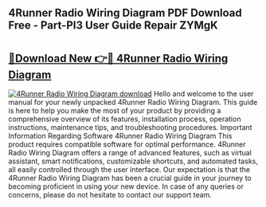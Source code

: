## 4Runner Radio Wiring Diagram PDF Download Free - Part-PI3 User Guide Repair ZYMgK

# <h2><a href="http://dfuqpq8.blite.top/?on=4Runner+Radio+Wiring+Diagram">🔗Download New 👉🔴 4Runner Radio Wiring Diagram</a></h2>

[![4Runner Radio Wiring Diagram download](https://i.imgur.com/lujVjoI.png)](http://dfuqpq8.blite.top/?on=4Runner+Radio+Wiring+Diagram)
Hello and welcome to the user manual for your newly unpacked 4Runner Radio Wiring Diagram. This guide is here to help you make the most of your product by providing a comprehensive overview of its features, installation process, operation instructions, maintenance tips, and troubleshooting procedures. Important Information Regarding Software 4Runner Radio Wiring Diagram This product requires compatible software for optimal performance. 4Runner Radio Wiring Diagram offers a range of advanced features, such as virtual assistant, smart notifications, customizable shortcuts, and automated tasks, all easily controlled through the user interface. Our expectation is that the 4Runner Radio Wiring Diagram has been a crucial guide in your journey to becoming proficient in using your new device. In case of any queries or concerns, please do not hesitate to contact our support team.
